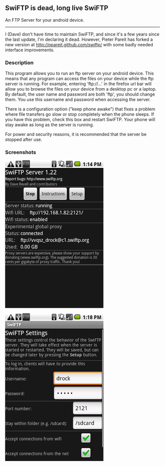 ﻿## SwiFTP is dead, long live SwiFTP

An FTP Server for your android device.

----------

I (Dave) don't have time to maintain SwiFTP, and since it's a few years since the last update, I'm declaring it dead. However, Pieter Pareit has forked a new version at http://ppareit.github.com/swiftp/ with some badly needed interface improvements.

### Description

This program allows you to run an ftp server on your android device. This means that any program can access the files on your device while the ftp server is running. For example, entering 'ftp://...' in the firefox url bar will allow you to browse the files on your device from a desktop pc or a laptop.
By default, the user name and password are both 'ftp', you should change them. You use this username and password when accessing the server.

There is a configuration option ("keep phone awake") that fixes a problem where file transfers go slow or stop completely when the phone sleeps. If you have this problem, check this box and restart SwiFTP. Your phone will stay awake as long as the server is running.

For power and security reasons, it is recommended that the server be stopped after use.

### Screenshots

![](https://github.com/shenhuanet/swiftp/raw/master/screenshots/mainscreen_1.22.png)

![](https://github.com/shenhuanet/swiftp/raw/master/screenshots/config_1.22.png)
